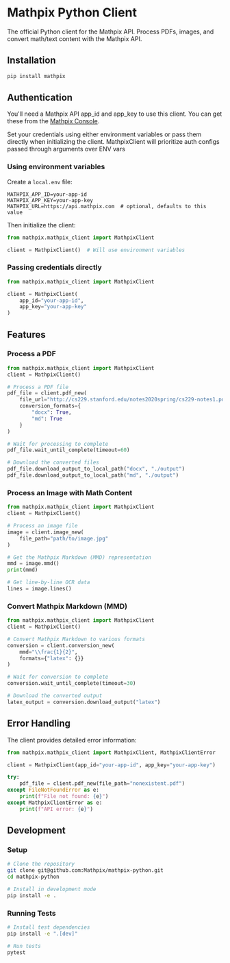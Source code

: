 # Mathpix Python Client

The official Python client for the Mathpix API. Process PDFs, images, and convert math/text content with the Mathpix API.

## Installation

```bash
pip install mathpix
```

## Authentication

You'll need a Mathpix API app_id and app_key to use this client. You can get these from the [Mathpix Console](https://console.mathpix.com/).

Set your credentials using either environment variables or pass them directly when initializing the client. MathpixClient will prioritize auth configs passed through arguments over ENV vars

### Using environment variables

Create a `local.env` file:

```
MATHPIX_APP_ID=your-app-id
MATHPIX_APP_KEY=your-app-key
MATHPIX_URL=https://api.mathpix.com  # optional, defaults to this value
```

Then initialize the client:

```python
from mathpix.mathpix_client import MathpixClient

client = MathpixClient()  # Will use environment variables
```

### Passing credentials directly

```python
from mathpix.mathpix_client import MathpixClient

client = MathpixClient(
    app_id="your-app-id",
    app_key="your-app-key"
)
```

## Features

### Process a PDF

```python
from mathpix.mathpix_client import MathpixClient
client = MathpixClient()

# Process a PDF file
pdf_file = client.pdf_new(
    file_url="http://cs229.stanford.edu/notes2020spring/cs229-notes1.pdf",
    conversion_formats={
        "docx": True,
        "md": True
    }
)

# Wait for processing to complete
pdf_file.wait_until_complete(timeout=60)

# Download the converted files
pdf_file.download_output_to_local_path("docx", "./output")
pdf_file.download_output_to_local_path("md", "./output")
```

### Process an Image with Math Content

```python
from mathpix.mathpix_client import MathpixClient
client = MathpixClient()

# Process an image file
image = client.image_new(
    file_path="path/to/image.jpg"
)

# Get the Mathpix Markdown (MMD) representation
mmd = image.mmd()
print(mmd)

# Get line-by-line OCR data
lines = image.lines()
```

### Convert Mathpix Markdown (MMD)

```python
from mathpix.mathpix_client import MathpixClient
client = MathpixClient()

# Convert Mathpix Markdown to various formats
conversion = client.conversion_new(
    mmd="\\frac{1}{2}",
    formats={"latex": {}}
)

# Wait for conversion to complete
conversion.wait_until_complete(timeout=30)

# Download the converted output
latex_output = conversion.download_output("latex")
```

## Error Handling

The client provides detailed error information:

```python
from mathpix.mathpix_client import MathpixClient, MathpixClientError

client = MathpixClient(app_id="your-app-id", app_key="your-app-key")

try:
    pdf_file = client.pdf_new(file_path="nonexistent.pdf")
except FileNotFoundError as e:
    print(f"File not found: {e}")
except MathpixClientError as e:
    print(f"API error: {e}")
```

## Development

### Setup

```bash
# Clone the repository
git clone git@github.com:Mathpix/mathpix-python.git
cd mathpix-python

# Install in development mode
pip install -e .
```

### Running Tests

```bash
# Install test dependencies
pip install -e ".[dev]"

# Run tests
pytest
```